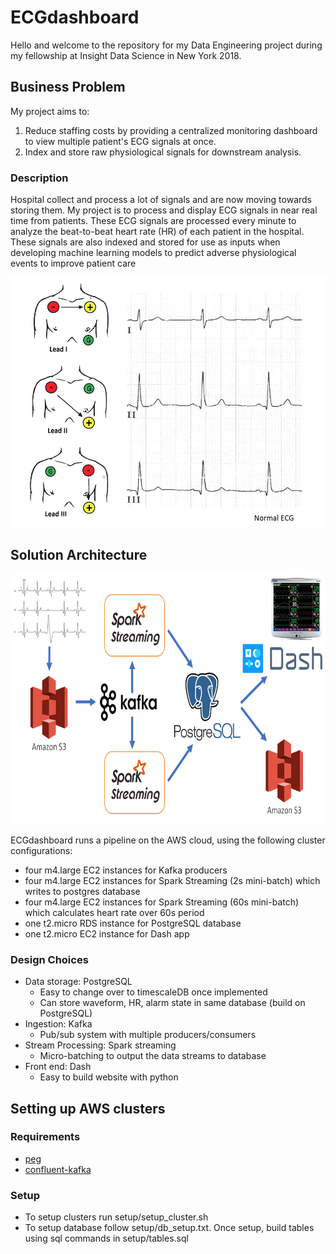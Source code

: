 # ECGdashboard
Hello and welcome to the repository for my Data Engineering project during my fellowship at Insight Data Science in New York 2018.
## Business Problem
My project aims to: 
1. Reduce staffing costs by providing a centralized monitoring dashboard to view multiple patient's ECG signals at once.
2. Index and store raw physiological signals for downstream analysis. 

### Description
Hospital collect and process a lot of signals and are now moving towards storing them. 
My project is to process and display ECG signals in near real time from patients. 
These ECG signals are processed every minute to analyze the beat-to-beat heart rate (HR) of each patient in the hospital. 
These signals are also indexed and stored for use as inputs when developing machine learning models to predict adverse physiological events to improve patient care
<p align="center">
<img src="https://github.com/souzanmirza/ECGdashboard/blob/master/docs/ecgsignals.jpg" width="600", height="400">
</p>

## Solution Architecture
<p align="center">
<img src="https://github.com/souzanmirza/ECGdashboard/blob/master/docs/pipeline.png" width="700", height="400">
</p>

ECGdashboard runs a pipeline on the AWS cloud, using the following cluster configurations:
* four m4.large EC2 instances for Kafka producers
* four m4.large EC2 instances for Spark Streaming (2s mini-batch) which writes to postgres database
* four m4.large EC2 instances for Spark Streaming (60s mini-batch) which calculates heart rate over 60s period
* one t2.micro RDS instance for PostgreSQL database
* one t2.micro EC2 instance for Dash app

### Design Choices
* Data storage: PostgreSQL
	* Easy to change over to timescaleDB once implemented
	* Can store waveform, HR, alarm state in same database (build on PostgreSQL)
* Ingestion: Kafka
	* Pub/sub system with multiple producers/consumers
* Stream Processing: Spark streaming
	* Micro-batching to output the data streams to database
* Front end: Dash
	* Easy to build website with python

## Setting up AWS clusters
### Requirements 
* [peg](https://github.com/InsightDataScience/pegasus)
* [confluent-kafka](https://docs.confluent.io/current/installation/installing_cp/zip-tar.html#prod-kafka-cli-install)

### Setup
* To setup clusters run setup/setup_cluster.sh
* To setup database follow setup/db_setup.txt. Once setup, build tables using sql commands in setup/tables.sql
